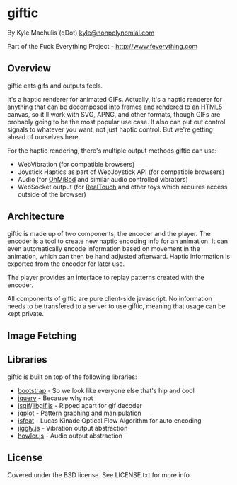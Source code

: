 # giftic

By Kyle Machulis (qDot) <kyle@nonpolynomial.com>

Part of the Fuck Everything Project - http://www.feverything.com

## Overview

giftic eats gifs and outputs feels.

It's a haptic renderer for animated GIFs. Actually, it's a haptic
renderer for anything that can be decomposed into frames and rendered
to an HTML5 canvas, so it'll work with SVG, APNG, and other formats,
though GIFs are probably going to be the most popular use case. It
also can put out control signals to whatever you want, not just haptic
control. But we're getting ahead of ourselves here.

For the haptic rendering, there's multiple output methods giftic
can use:

* WebVibration (for compatible browsers)
* Joystick Haptics as part of WebJoystick API (for compatible
  browsers)
* Audio (for [OhMiBod](http://ohmibod.com) and similar audio
  controlled vibrators)
* WebSocket output (for [RealTouch](http://www.realtouch.com) and
  other toys which requires access outside of the browser)

## Architecture

giftic is made up of two components, the encoder and the player. The
encoder is a tool to create new haptic encoding info for an animation.
It can even automatically encode information based on movement in the
animation, which can then be hand adjusted afterward. Haptic
information is exported from the encoder for later use.

The player provides an interface to replay patterns created with the
encoder.

All components of giftic are pure client-side javascript. No
information needs to be transfered to a server to use giftic, meaning
that usage can be kept private. 

## Image Fetching

## Libraries

giftic is built on top of the following libraries:

* [bootstrap](http://getbootstrap.com) - So we look like everyone else
  that's hip and cool
* [jquery](http://jquery.com) - Because why not
* [jsgif](https://github.com/shachaf/jsgif)/[libgif.js](https://github.com/buzzfeed/libgif-js) - Ripped apart for gif decoder
* [jqplot](http://jqplot.com) - Pattern graphing and manipulation
* [jsfeat](http://inspirit.github.io/jsfeat) - Lucas Kinade Optical
  Flow Algorithm for auto encoding
* [jiggly.js](http://github.com/qdot/jiggly.js) - Vibration output
  abstraction
* [howler.js](http://github.com/goldfire/howler.js) - Audio output
  abstraction

## License

Covered under the BSD license. See LICENSE.txt for more info
